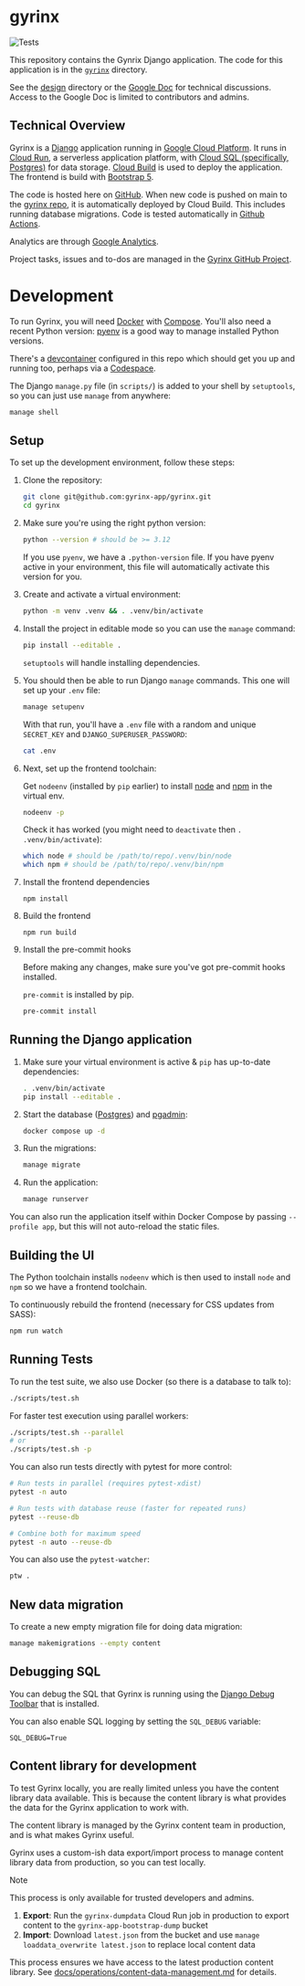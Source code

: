 # gyrinx

![Tests](https://github.com/gyrinx-app/content/actions/workflows/test.yaml/badge.svg)

This repository contains the Gynrix Django application. The code for this application is in the [`gyrinx`](./gyrinx/) directory.

See the [design](./design/) directory or the [Google Doc](https://docs.google.com/document/d/1seKmLBz2L4bGPeHfUxjgl39BJ27-O1Fb0MlJWfmLQFE/edit?tab=t.5q9jh7it524z) for technical discussions. Access to the Google Doc is limited to contributors and admins.

## Technical Overview

Gyrinx is a [Django](https://www.djangoproject.com/) application running in [Google Cloud Platform](https://console.cloud.google.com/). It runs in [Cloud Run](https://cloud.google.com/run), a serverless application platform, with [Cloud SQL (specifically, Postgres)](https://cloud.google.com/sql/postgresql) for data storage. [Cloud Build](https://cloud.google.com/build) is used to deploy the application. The frontend is build with [Bootstrap 5](https://getbootstrap.com/docs/5.0/getting-started/introduction/).

The code is hosted here on [GitHub](https://github.com/gyrinx-app). When new code is pushed on main to the [gyrinx repo](https://github.com/gyrinx-app/gyrinx), it is automatically deployed by Cloud Build. This includes running database migrations. Code is tested automatically in [Github Actions](https://github.com/gyrinx-app/gyrinx/actions).

Analytics are through [Google Analytics](https://analytics.google.com/analytics/web/#/p470310767/reports/intelligenthome?params=_u..nav%3Dmaui).

Project tasks, issues and to-dos are managed in the [Gyrinx GitHub Project](https://github.com/orgs/gyrinx-app/projects/1).

# Development

To run Gyrinx, you will need [Docker](https://docs.docker.com/get-started/get-docker/) with [Compose](https://docs.docker.com/compose/gettingstarted/). You'll also need a recent Python version: [pyenv](https://github.com/pyenv/pyenv) is a good way to manage installed Python versions.

There's a [devcontainer](https://code.visualstudio.com/docs/devcontainers/containers) configured in this repo which should get you up and running too, perhaps via a [Codespace](https://github.com/features/codespaces).

The Django `manage.py` file (in `scripts/`) is added to your shell by `setuptools`, so you can just use `manage` from anywhere:

```bash
manage shell
```

## Setup

To set up the development environment, follow these steps:

1. Clone the repository:

    ```bash
    git clone git@github.com:gyrinx-app/gyrinx.git
    cd gyrinx
    ```

2. Make sure you're using the right python version:

    ```bash
    python --version # should be >= 3.12
    ```

    If you use `pyenv`, we have a `.python-version` file. If you have pyenv active in your environment, this file will automatically activate this version for you.

3. Create and activate a virtual environment:

    ```bash
    python -m venv .venv && . .venv/bin/activate
    ```

4. Install the project in editable mode so you can use the `manage` command:

    ```bash
    pip install --editable .
    ```

    `setuptools` will handle installing dependencies.

5. You should then be able to run Django `manage` commands. This one will set up your `.env` file:

    ```bash
    manage setupenv
    ```

    With that run, you'll have a `.env` file with a random and unique `SECRET_KEY` and `DJANGO_SUPERUSER_PASSWORD`:

    ```bash
    cat .env
    ```

6. Next, set up the frontend toolchain:

    Get `nodeenv` (installed by `pip` earlier) to install [node](https://nodejs.org/en) and [npm](https://www.npmjs.com/) in the virtual env.

    ```bash
    nodeenv -p
    ```

    Check it has worked (you might need to `deactivate` then `. .venv/bin/activate`):

    ```bash
    which node # should be /path/to/repo/.venv/bin/node
    which npm # should be /path/to/repo/.venv/bin/npm
    ```

7. Install the frontend dependencies

    ```
    npm install
    ```

8. Build the frontend

    ```
    npm run build
    ```

9. Install the pre-commit hooks

    Before making any changes, make sure you've got pre-commit hooks installed.

    `pre-commit` is installed by pip.

    ```bash
    pre-commit install
    ```

## Running the Django application

1. Make sure your virtual environment is active & `pip` has up-to-date dependencies:

    ```bash
    . .venv/bin/activate
    pip install --editable .
    ```

2. Start the database ([Postgres](https://www.docker.com/blog/how-to-use-the-postgres-docker-official-image/#Using-Docker-Compose)) and [pgadmin](https://www.pgadmin.org/):

    ```bash
    docker compose up -d
    ```

3. Run the migrations:

    ```bash
    manage migrate
    ```

4. Run the application:

    ```bash
    manage runserver
    ```

You can also run the application itself within Docker Compose by passing `--profile app`, but this will not auto-reload the static files.

## Building the UI

The Python toolchain installs `nodeenv` which is then used to install `node` and `npm` so we have a frontend toolchain.

To continuously rebuild the frontend (necessary for CSS updates from SASS):

```bash
npm run watch
```

## Running Tests

To run the test suite, we also use Docker (so there is a database to talk to):

```bash
./scripts/test.sh
```

For faster test execution using parallel workers:

```bash
./scripts/test.sh --parallel
# or
./scripts/test.sh -p
```

You can also run tests directly with pytest for more control:

```bash
# Run tests in parallel (requires pytest-xdist)
pytest -n auto

# Run tests with database reuse (faster for repeated runs)
pytest --reuse-db

# Combine both for maximum speed
pytest -n auto --reuse-db
```

You can also use the `pytest-watcher`:

```bash
ptw .
```

## New data migration

To create a new empty migration file for doing data migration:

```bash
manage makemigrations --empty content
```

## Debugging SQL

You can debug the SQL that Gyrinx is running using the [Django Debug Toolbar](https://django-debug-toolbar.readthedocs.io/en/latest/) that is installed.

You can also enable SQL logging by setting the `SQL_DEBUG` variable:

```
SQL_DEBUG=True
```

## Content library for development

To test Gyrinx locally, you are really limited unless you have the content library data available. This is because the content library is what provides the data for the Gyrinx application to work with.

The content library is managed by the Gyrinx content team in production, and is what makes Gyrinx useful.

Gyrinx uses a custom-ish data export/import process to manage content library data from production, so you can test locally.

> [!NOTE]
> This process is only available for trusted developers and admins.

1. **Export**: Run the `gyrinx-dumpdata` Cloud Run job in production to export content to the `gyrinx-app-bootstrap-dump` bucket
2. **Import**: Download `latest.json` from the bucket and use `manage loaddata_overwrite latest.json` to replace local content data

This process ensures we have access to the latest production content library. See [docs/operations/content-data-management.md](docs/operations/content-data-management.md) for details.
